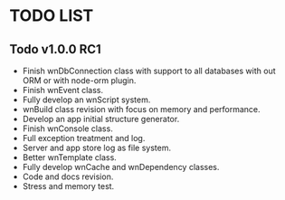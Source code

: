 TODO LIST
==============

## Todo v1.0.0 RC1

- Finish wnDbConnection class with support to all databases with out ORM or with node-orm plugin.
- Finish wnEvent class.
- Fully develop an wnScript system.
- wnBuild class revision with focus on memory and performance.
- Develop an app initial structure generator.
- Finish wnConsole class.
- Full exception treatment and log.
- Server and app store log as file system.
- Better wnTemplate class.
- Fully develop wnCache and wnDependency classes.
- Code and docs revision.
- Stress and memory test.